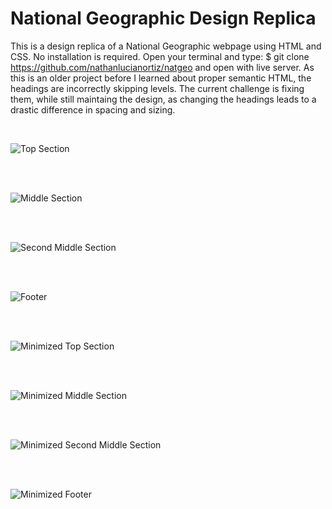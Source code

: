 # National Geographic Design Replica

This is a design replica of a National Geographic webpage using HTML and CSS. No installation is required. Open your terminal and type:
$ git clone https://github.com/nathanlucianortiz/natgeo and open with live server. 
As this is an older project before I learned about proper semantic HTML, the headings are incorrectly skipping levels. The current challenge 
is fixing them, while still maintaing the design, as changing the headings leads to a drastic difference in spacing and sizing. 

<br/>

![Top Section](./img/nat-1.png)

<br/><br/>

![Middle Section](./img/nat-2.png)

<br/><br/>

![Second Middle Section](./img/nat-3.png)

<br/><br/>

![Footer](./img/nat-4.png)

<br/><br/>

![Minimized Top Section](./img/min-1.png)

<br/><br/>

![Minimized Middle Section](./img/min-2.png)

<br/><br/>

![Minimized Second Middle Section](./img/min-3.png)

<br/><br/>

![Minimized Footer](./img/min-4.png)
